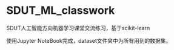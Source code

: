 # SDUT_ML_classwork

SDUT人工智能方向机器学习课堂交流练习，基于scikit-learn

使用Jupyter NoteBook完成，dataset文件夹中为所有用到的数据集。
